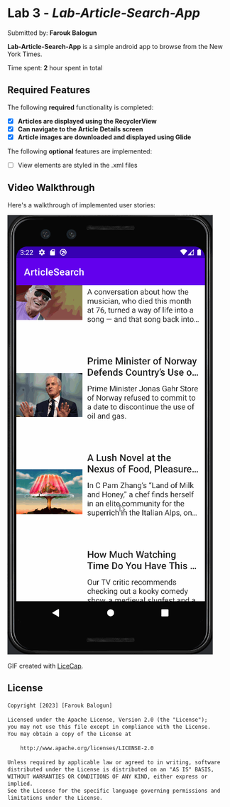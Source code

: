 # Lab 3 - *Lab-Article-Search-App*

Submitted by: **Farouk Balogun**

**Lab-Article-Search-App** is a simple android app to browse from the New York Times.

Time spent: **2** hour spent in total

## Required Features

The following **required** functionality is completed:

- [X] **Articles are displayed using the RecyclerView**
- [X] **Can navigate to the Article Details screen**
- [X] **Article images are downloaded and displayed using Glide**

The following **optional** features are implemented:
- [ ] View elements are styled in the .xml files

## Video Walkthrough

Here's a walkthrough of implemented user stories:

<img src='walkthrough.gif' title='Video Walkthrough' width='' alt='Video Walkthrough' />

<!-- Replace this with whatever GIF tool you used! -->
GIF created with [LiceCap](http://www.cockos.com/licecap).


## License

    Copyright [2023] [Farouk Balogun]

    Licensed under the Apache License, Version 2.0 (the "License");
    you may not use this file except in compliance with the License.
    You may obtain a copy of the License at

        http://www.apache.org/licenses/LICENSE-2.0

    Unless required by applicable law or agreed to in writing, software
    distributed under the License is distributed on an "AS IS" BASIS,
    WITHOUT WARRANTIES OR CONDITIONS OF ANY KIND, either express or implied.
    See the License for the specific language governing permissions and
    limitations under the License.
